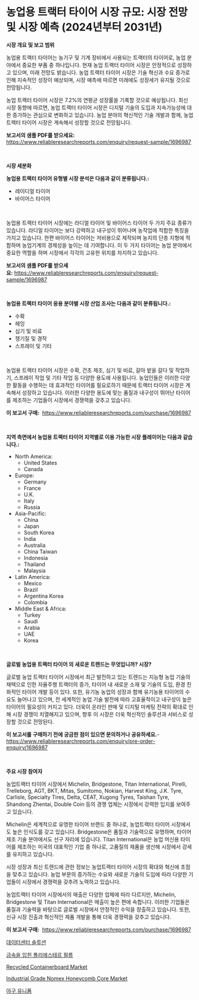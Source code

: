 <p><h1>농업용 트랙터 타이어 시장 규모: 시장 전망 및 시장 예측 (2024년부터 2031년)</h1></p><p><strong>시장 개요 및 보고 범위</strong></p>
<p><p>농업용 트랙터 타이어는 농기구 및 기계 장비에서 사용되는 트랙터의 타이어로, 농업 분야에서 중요한 부품 중 하나입니다. 현재 농업 트랙터 타이어 시장은 안정적으로 성장하고 있으며, 미래 전망도 밝습니다. 농업 트랙터 타이어 시장은 기술 혁신과 수요 증가로 인해 지속적인 성장이 예상되며, 시장 예측에 따르면 미래에도 성장세가 유지될 것으로 전망됩니다. </p><p>농업 트랙터 타이어 시장은 7.2%의 연평균 성장률을 기록할 것으로 예상됩니다. 최신 시장 동향에 따르면, 농업 트랙터 타이어 시장은 디지털 기술의 도입과 지속가능성에 대한 증가하는 관심으로 변화하고 있습니다. 농업 분야의 혁신적인 기술 개발과 함께, 농업 트랙터 타이어 시장은 계속해서 성장할 것으로 전망됩니다.</p></p>
<p><strong>보고서의 샘플 PDF를 받으세요:</strong> <a href="https://www.reliableresearchreports.com/enquiry/request-sample/1696987">https://www.reliableresearchreports.com/enquiry/request-sample/1696987</a></p>
<p>&nbsp;</p>
<p><strong>시장 세분화</strong></p>
<p><strong>농업용 트랙터 타이어 유형별 시장 분석은 다음과 같이 분류됩니다.:</strong></p>
<p><ul><li>레이디얼 타이어</li><li>바이어스 타이어</li></ul></p>
<p>&nbsp;</p>
<p><p>농업용 트랙터 타이어 시장에는 라디얼 타이어 및 바이어스 타이어 두 가지 주요 종류가 있습니다. 라디얼 타이어는 보다 강력하고 내구성이 뛰어나며 농작업에 적합한 특징을 가지고 있습니다. 한편 바이어스 타이어는 저비용으로 제작되며 농지의 단층 지형에 적합하며 농업기계의 경제성을 높이는 데 기여합니다. 이 두 가지 타이어는 농업 분야에서 중요한 역할을 하며 시장에서 각각의 고유한 위치를 차지하고 있습니다.</p></p>
<p><strong>보고서의 샘플 PDF를 받으세요:</strong>&nbsp;<a href="https://www.reliableresearchreports.com/enquiry/request-sample/1696987">https://www.reliableresearchreports.com/enquiry/request-sample/1696987</a></p>
<p>&nbsp;</p>
<p><strong> 농업용 트랙터 타이어 응용 분야별 시장 산업 조사는 다음과 같이 분류됩니다.:</strong></p>
<p><ul><li>수확</li><li>헤잉</li><li>심기 및 비료</li><li>쟁기질 및 경작</li><li>스프레이 및 기타</li></ul></p>
<p>&nbsp;</p>
<p><p>농업용 트랙터 타이어 시장은 수확, 건초 제조, 심기 및 비료, 갈아 밭을 갈다 및 작업하기, 스프레이 작업 및 기타 작업 등 다양한 용도에 사용됩니다. 농업인들은 이러한 다양한 활동을 수행하는 데 효과적인 타이어를 필요로하기 때문에 트랙터 타이어 시장은 계속해서 성장하고 있습니다. 이러한 다양한 용도에 맞는 품질과 내구성이 뛰어난 타이어를 제조하는 기업들이 시장에서 경쟁력을 갖추고 있습니다.</p></p>
<p><strong>이 보고서 구매:</strong>&nbsp; <a href="https://www.reliableresearchreports.com/purchase/1696987">https://www.reliableresearchreports.com/purchase/1696987</a></p>
<p>&nbsp;</p>
<p><strong>지역 측면에서 농업용 트랙터 타이어 지역별로 이용 가능한 시장 플레이어는 다음과 같습니다.:</strong></p>
<p><ul>
    <li>
        North America:
        <ul>
            <li>United States</li>
            <li>Canada</li>
        </ul>
    </li>
    <li>
        Europe:
        <ul>
            <li>Germany</li>
            <li>France</li>
            <li>U.K.</li>
            <li>Italy</li>
            <li>Russia</li>
        </ul>
    </li>
    <li>
        Asia-Pacific:
        <ul>
            <li>China</li>
            <li>Japan</li>
            <li>South Korea</li>
            <li>India</li>
            <li>Australia</li>
            <li>China Taiwan</li>
            <li>Indonesia</li>
            <li>Thailand</li>
            <li>Malaysia</li>
        </ul>
    </li>
    <li>
        Latin America:
        <ul>
            <li>Mexico</li>
            <li>Brazil</li>
            <li>Argentina Korea</li>
            <li>Colombia</li>
        </ul>
    </li>
    <li>
        Middle East & Africa:
        <ul>
            <li>Turkey</li>
            <li>Saudi</li>
            <li>Arabia</li>
            <li>UAE</li>
            <li>Korea</li>
        </ul>
    </li>
    </ul></p>
<p>&nbsp;</p>
<p><strong>글로벌 농업용 트랙터 타이어 의 새로운 트렌드는 무엇입니까? 시장?</strong></p>
<p><p>글로벌 농업 트랙터 타이어 시장에서 최근 발전하고 있는 트렌드는 지능형 농업 기술의 채택으로 인한 자율주행 트랙터의 증가, 타이어 내 새로운 소재 및 기술의 도입, 환경 친화적인 타이어 개발 등이 있다. 또한, 유기농 농업의 성장과 함께 유기농용 타이어의 수요도 늘어나고 있으며, 전 세계적인 농업 기술 발전에 따라 고효율적이고 내구성이 높은 타이어의 필요성이 커지고 있다. 더욱이 온라인 판매 및 디지털 마케팅 전략의 확대로 인해 시장 경쟁이 치열해지고 있으며, 향후 이 시장은 더욱 혁신적인 솔루션과 서비스로 성장할 것으로 전망된다.</p></p>
<p><strong>이 보고서를 구매하기 전에 궁금한 점이 있으면 문의하거나 공유하세요.</strong>- <a href="https://www.reliableresearchreports.com/enquiry/pre-order-enquiry/1696987">https://www.reliableresearchreports.com/enquiry/pre-order-enquiry/1696987</a></p>
<p>&nbsp;</p>
<p><strong>주요 시장 참여자</strong></p>
<p><p>농업트랙터 타이어 시장에서 Michelin, Bridgestone, Titan International, Pirelli, Trelleborg, AGT, BKT, Mitas, Sumitomo, Nokian, Harvest King, J.K. Tyre, Carlisle, Specialty Tires, Delta, CEAT, Xugong Tyres, Taishan Tyre, Shandong Zhentai, Double Coin 등의 경쟁 업체는 시장에서 강력한 입지를 보여주고 있습니다. </p><p>Michelin은 세계적으로 유명한 타이어 브랜드 중 하나로, 농업트랙터 타이어 시장에서도 높은 인식도를 갖고 있습니다. Bridgestone은 품질과 기술력으로 유명하며, 타이어 제조 기술 분야에서도 선구 자리에 있습니다. Titan International은 농업 머신용 타이어를 제조하는 미국의 대표적인 기업 중 하나로, 고품질의 제품을 생산해 시장에서 강세를 유지하고 있습니다.</p><p>시장 성장과 최신 트렌드에 관한 정보는 농업트랙터 타이어 시장의 확대와 혁신에 초점을 맞추고 있습니다. 농업 부문의 증가하는 수요와 새로운 기술의 도입에 따라 다양한 기업들이 시장에서 경쟁력을 갖추려 노력하고 있습니다.</p><p>농업트랙터 타이어 시장에서의 매출은 다양한 업체에 따라 다르지만, Michelin, Bridgestone 및 Titan International은 매출이 높은 편에 속합니다. 이러한 기업들은 품질과 기술력을 바탕으로 글로벌 시장에서 안정적인 수익을 창출하고 있습니다. 또한, 신규 시장 진출과 혁신적인 제품 개발을 통해 더욱 경쟁력을 갖추고 있습니다.</p></p>
<p><strong>이 보고서 구매:</strong>&nbsp;&nbsp;<a href="https://www.reliableresearchreports.com/purchase/1696987">https://www.reliableresearchreports.com/purchase/1696987</a></p>
<p><p><a href="https://medium.com/@robertojones8678/%EB%8D%B0%EC%9D%B4%ED%84%B0-%EC%84%BC%ED%84%B0-%EC%86%94%EB%A3%A8%EC%85%98-%EC%8B%9C%EC%9E%A5-%EC%9C%A0%ED%98%95-%EC%9D%91%EC%9A%A9-%EB%B0%8F-%EC%A7%80%EB%A6%AC%EB%B3%84-%ED%8F%AC%EA%B4%84%EC%A0%81-%ED%8F%89%EA%B0%80-2d4dca3c5115">데이터센터 솔루션</a></p><p><a href="https://medium.com/@sheldondtickinson9867/%EB%A9%94%ED%83%88%EB%9D%BC%EC%9D%B4%EC%A6%88%EB%93%9C-%ED%8F%B4%EB%A6%AC%EC%97%90%EC%8A%A4%ED%84%B0-%ED%95%84%EB%A6%84-%EC%8B%9C%EC%9E%A5-%EC%A0%90%EC%9C%A0%EC%9C%A8-%EB%B3%80%ED%99%94-%EB%B0%8F-%EC%8B%9C%EC%9E%A5-%EC%84%B1%EC%9E%A5-%EC%B6%94%EC%84%B8-2024-2031-cca9becf1eff">금속을 입힌 폴리에스테르 필름</a></p><p><a href="https://issuu.com/reportprime-2/docs/recycled-containerboard-market-size-2030.pptx">Recycled Containerboard Market</a></p><p><a href="https://github.com/WillieWoodard/Market-Research-Report-List-4/blob/main/industrial-grade-nomex-honeycomb-core-market.md">Industrial Grade Nomex Honeycomb Core Market</a></p><p><a href="https://github.com/vseigx30c9a1j/Market-Research-Report-List-1/blob/main/27819931607.md">야구 유니폼</a></p></p>

